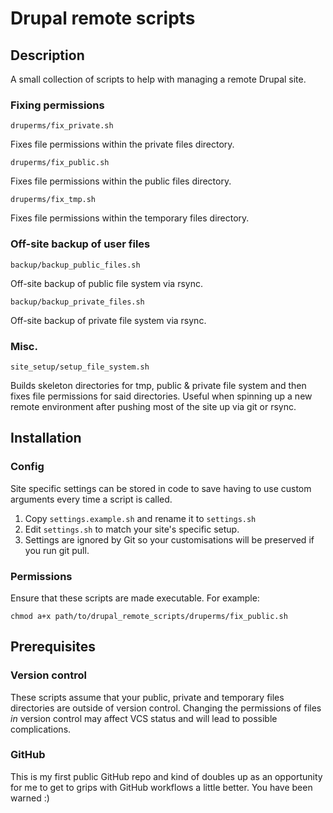 # Drupal remote scripts


## Description

A small collection of scripts to help with managing a remote Drupal site.

### Fixing permissions
```
druperms/fix_private.sh
```
Fixes file permissions within the private files directory.

```
druperms/fix_public.sh
```
Fixes file permissions within the public files directory.

```
druperms/fix_tmp.sh
```
Fixes file permissions within the temporary files directory.

### Off-site backup of user files

```
backup/backup_public_files.sh
```
Off-site backup of public file system via rsync.

```
backup/backup_private_files.sh
```
Off-site backup of private file system via rsync.

### Misc.

```
site_setup/setup_file_system.sh
```
Builds skeleton directories for tmp, public & private file system and then fixes file permissions for said directories.
Useful when spinning up a new remote environment after pushing most of the site up via git or rsync.


## Installation

### Config

Site specific settings can be stored in code to save having to use custom arguments every time a script is called.

1. Copy ```settings.example.sh``` and rename it to ```settings.sh```
2. Edit ```settings.sh``` to match your site's specific setup.
3. Settings are ignored by Git so your customisations will be preserved if you run git pull.

### Permissions

Ensure that these scripts are made executable. For example:

```
chmod a+x path/to/drupal_remote_scripts/druperms/fix_public.sh
```

## Prerequisites

### Version control

These scripts assume that your public, private and temporary files directories are outside of version control. Changing the permissions of files *in* version control may affect VCS status and will lead to possible complications.

### GitHub

This is my first public GitHub repo and kind of doubles up as an opportunity for me to get to grips with GitHub workflows a little better. You have been warned :)
